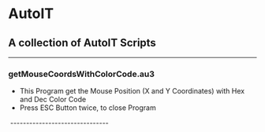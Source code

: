 # AutoIT
## A collection of AutoIT Scripts
-------------------------------
### getMouseCoordsWithColorCode.au3 
  * This Program get the Mouse Position (X and Y Coordinates) with Hex and Dec Color Code
  * Press ESC Button twice, to close Program
  
  -------------------------------
